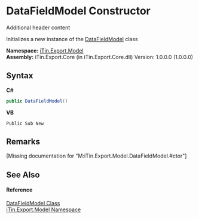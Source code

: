 # DataFieldModel Constructor 
Additional header content 

Initializes a new instance of the <a href="9f37dd0a-7e2c-88cf-5100-829f93301c35">DataFieldModel</a> class

**Namespace:**&nbsp;<a href="ef57ffcc-e95e-b212-5a46-9aa6f5a3511f">iTin.Export.Model</a><br />**Assembly:**&nbsp;iTin.Export.Core (in iTin.Export.Core.dll) Version: 1.0.0.0 (1.0.0.0)

## Syntax

**C#**<br />
``` C#
public DataFieldModel()
```

**VB**<br />
``` VB
Public Sub New
```


## Remarks
\[Missing <remarks> documentation for "M:iTin.Export.Model.DataFieldModel.#ctor"\]

## See Also


#### Reference
<a href="9f37dd0a-7e2c-88cf-5100-829f93301c35">DataFieldModel Class</a><br /><a href="ef57ffcc-e95e-b212-5a46-9aa6f5a3511f">iTin.Export.Model Namespace</a><br />